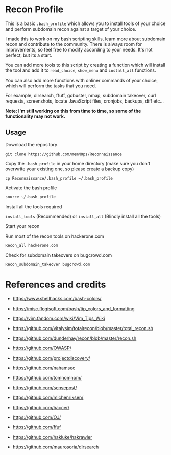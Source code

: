 # Recon Profile

This is a basic `.bash_profile` which allows you to install tools of your choice and perform subdomain recon against a target of your choice.

I made this to work on my bash scripting skills, learn more about subdomain recon and contribute to the community. There is always room for improvements, so feel free to modify according to your needs. It's not perfect, but its a start.

You can add more tools to this script by creating a function which will install the tool and add it to `read_choice`, `show_menu` and `install_all` functions.

You can also add more functions with onliner commands of your choice, which will perform the tasks that you need.

For example, dirsearch, ffuff, gobuster, nmap, subdomain takeover, curl requests, screenshots, locate JavaScript files, cronjobs, backups, diff etc...

**Note: I'm still working on this from time to time, so some of the functionality may not work.**

## Usage

Download the repository 

`git clone https://github.com/memN0ps/Reconnaissance`

Copy the `.bash_profile` in your home directory (make sure you don't overwrite your existing one, so please create a backup copy)

`cp Reconnaissance/.bash_profile ~/.bash_profile`

Activate the bash profile

`source ~/.bash_profile`

Install all the tools required

`install_tools` (Recommended) or `install_all` (Blindly install all the tools)

Start your recon

Run most of the recon tools on hackerone.com

`Recon_all hackerone.com`

Check for subdomain takeovers on bugcrowd.com

`Recon_subdomain_takeover bugcrowd.com`



# References and credits

* https://www.shellhacks.com/bash-colors/
* https://misc.flogisoft.com/bash/tip_colors_and_formatting
* https://vim.fandom.com/wiki/Vim_Tips_Wiki 
* https://github.com/vitalysim/totalrecon/blob/master/total_recon.sh
* https://github.com/dunderhay/recon/blob/master/recon.sh

* https://github.com/OWASP/
* https://github.com/projectdiscovery/
* https://github.com/nahamsec
* https://github.com/tomnomnom/
* https://github.com/sensepost/
* https://github.com/michenriksen/
* https://github.com/haccer/
* https://github.com/OJ/
* https://github.com/ffuf
* https://github.com/hakluke/hakrawler
* https://github.com/maurosoria/dirsearch
